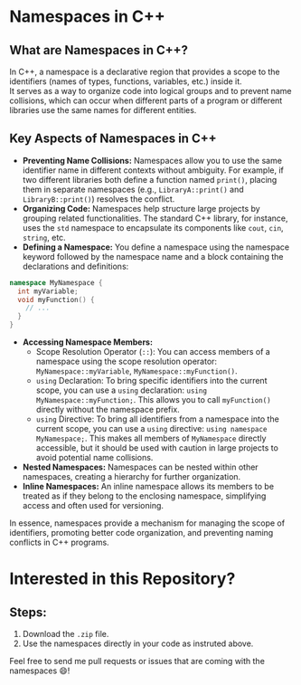 # Namespaces in C++

## What are Namespaces in C++?

In C++, a namespace is a declarative region that provides a scope to the identifiers (names of types, functions, variables, etc.) inside it.  
It serves as a way to organize code into logical groups and to prevent name collisions, which can occur when different parts of a program or different libraries use the same names for different entities.

## Key Aspects of Namespaces in C++

- **Preventing Name Collisions:** Namespaces allow you to use the same identifier name in different contexts without ambiguity. For example, if two different libraries both define a function named `print()`, placing them in separate namespaces (e.g., `LibraryA::print()` and `LibraryB::print()`) resolves the conflict.
- **Organizing Code:** Namespaces help structure large projects by grouping related functionalities. The standard C++ library, for instance, uses the `std` namespace to encapsulate its components like `cout`, `cin`, `string`, etc.
- **Defining a Namespace:** You define a namespace using the namespace keyword followed by the namespace name and a block containing the declarations and definitions:

```C++
namespace MyNamespace {
  int myVariable;
  void myFunction() {
    // ...
  }
}
```

- **Accessing Namespace Members:**
  - Scope Resolution Operator (`::`): You can access members of a namespace using the scope resolution operator: `MyNamespace::myVariable`, `MyNamespace::myFunction()`.
  - `using` Declaration: To bring specific identifiers into the current scope, you can use a `using` declaration: `using MyNamespace::myFunction;`. This allows you to call `myFunction()` directly without the namespace prefix.
  - `using` Directive: To bring all identifiers from a namespace into the current scope, you can use a `using` directive: `using namespace MyNamespace;`. This makes all members of `MyNamespace` directly accessible, but it should be used with caution in large projects to avoid potential name collisions.
- **Nested Namespaces:** Namespaces can be nested within other namespaces, creating a hierarchy for further organization.
- **Inline Namespaces:** An inline namespace allows its members to be treated as if they belong to the enclosing namespace, simplifying access and often used for versioning.

In essence, namespaces provide a mechanism for managing the scope of identifiers, promoting better code organization, and preventing naming conflicts in C++ programs.

# Interested in this Repository?

## Steps:
1. Download the `.zip` file.
2. Use the namespaces directly in your code as instruted above.

Feel free to send me pull requests or issues that are coming with the namespaces :smile:!
